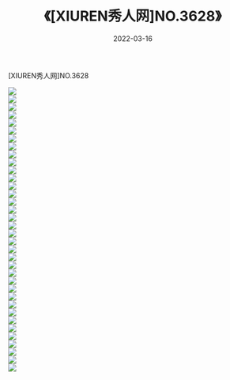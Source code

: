 ﻿---
layout: post
title:  《[XIUREN秀人网]NO.3628》
date:   2022-03-16
img: http://img.660000.xyz/Sharelink/秀人网/秀人网第04部分/[XIUREN秀人网]NO.3628/000.jpg
categories: [美女, 清纯, 唯美]
---

[XIUREN秀人网]NO.3628

 ![](http://img.660000.xyz/Sharelink/秀人网/秀人网第04部分/[XIUREN秀人网]NO.3628/001.jpg) <br>![](http://img.660000.xyz/Sharelink/秀人网/秀人网第04部分/[XIUREN秀人网]NO.3628/002.jpg) <br>![](http://img.660000.xyz/Sharelink/秀人网/秀人网第04部分/[XIUREN秀人网]NO.3628/003.jpg) <br>![](http://img.660000.xyz/Sharelink/秀人网/秀人网第04部分/[XIUREN秀人网]NO.3628/004.jpg) <br>![](http://img.660000.xyz/Sharelink/秀人网/秀人网第04部分/[XIUREN秀人网]NO.3628/005.jpg) <br>![](http://img.660000.xyz/Sharelink/秀人网/秀人网第04部分/[XIUREN秀人网]NO.3628/006.jpg) <br>![](http://img.660000.xyz/Sharelink/秀人网/秀人网第04部分/[XIUREN秀人网]NO.3628/007.jpg) <br>![](http://img.660000.xyz/Sharelink/秀人网/秀人网第04部分/[XIUREN秀人网]NO.3628/008.jpg) <br>![](http://img.660000.xyz/Sharelink/秀人网/秀人网第04部分/[XIUREN秀人网]NO.3628/009.jpg) <br>![](http://img.660000.xyz/Sharelink/秀人网/秀人网第04部分/[XIUREN秀人网]NO.3628/010.jpg) <br>![](http://img.660000.xyz/Sharelink/秀人网/秀人网第04部分/[XIUREN秀人网]NO.3628/011.jpg) <br>![](http://img.660000.xyz/Sharelink/秀人网/秀人网第04部分/[XIUREN秀人网]NO.3628/012.jpg) <br>![](http://img.660000.xyz/Sharelink/秀人网/秀人网第04部分/[XIUREN秀人网]NO.3628/013.jpg) <br>![](http://img.660000.xyz/Sharelink/秀人网/秀人网第04部分/[XIUREN秀人网]NO.3628/014.jpg) <br>![](http://img.660000.xyz/Sharelink/秀人网/秀人网第04部分/[XIUREN秀人网]NO.3628/015.jpg) <br>![](http://img.660000.xyz/Sharelink/秀人网/秀人网第04部分/[XIUREN秀人网]NO.3628/016.jpg) <br>![](http://img.660000.xyz/Sharelink/秀人网/秀人网第04部分/[XIUREN秀人网]NO.3628/017.jpg) <br>![](http://img.660000.xyz/Sharelink/秀人网/秀人网第04部分/[XIUREN秀人网]NO.3628/018.jpg) <br>![](http://img.660000.xyz/Sharelink/秀人网/秀人网第04部分/[XIUREN秀人网]NO.3628/019.jpg) <br>![](http://img.660000.xyz/Sharelink/秀人网/秀人网第04部分/[XIUREN秀人网]NO.3628/020.jpg) <br>![](http://img.660000.xyz/Sharelink/秀人网/秀人网第04部分/[XIUREN秀人网]NO.3628/021.jpg) <br>![](http://img.660000.xyz/Sharelink/秀人网/秀人网第04部分/[XIUREN秀人网]NO.3628/022.jpg) <br>![](http://img.660000.xyz/Sharelink/秀人网/秀人网第04部分/[XIUREN秀人网]NO.3628/023.jpg) <br>![](http://img.660000.xyz/Sharelink/秀人网/秀人网第04部分/[XIUREN秀人网]NO.3628/024.jpg) <br>![](http://img.660000.xyz/Sharelink/秀人网/秀人网第04部分/[XIUREN秀人网]NO.3628/025.jpg) <br>![](http://img.660000.xyz/Sharelink/秀人网/秀人网第04部分/[XIUREN秀人网]NO.3628/026.jpg) <br>![](http://img.660000.xyz/Sharelink/秀人网/秀人网第04部分/[XIUREN秀人网]NO.3628/027.jpg) <br>![](http://img.660000.xyz/Sharelink/秀人网/秀人网第04部分/[XIUREN秀人网]NO.3628/028.jpg) <br>![](http://img.660000.xyz/Sharelink/秀人网/秀人网第04部分/[XIUREN秀人网]NO.3628/029.jpg) <br>![](http://img.660000.xyz/Sharelink/秀人网/秀人网第04部分/[XIUREN秀人网]NO.3628/030.jpg) <br>![](http://img.660000.xyz/Sharelink/秀人网/秀人网第04部分/[XIUREN秀人网]NO.3628/031.jpg) <br>![](http://img.660000.xyz/Sharelink/秀人网/秀人网第04部分/[XIUREN秀人网]NO.3628/032.jpg) <br>![](http://img.660000.xyz/Sharelink/秀人网/秀人网第04部分/[XIUREN秀人网]NO.3628/033.jpg) <br>![](http://img.660000.xyz/Sharelink/秀人网/秀人网第04部分/[XIUREN秀人网]NO.3628/034.jpg) <br>![](http://img.660000.xyz/Sharelink/秀人网/秀人网第04部分/[XIUREN秀人网]NO.3628/035.jpg) <br>![](http://img.660000.xyz/Sharelink/秀人网/秀人网第04部分/[XIUREN秀人网]NO.3628/036.jpg) <br>
